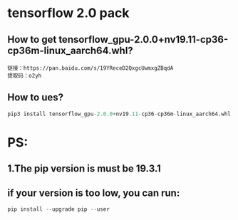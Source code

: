 # tensorflow 2.0 pack
## How to get  tensorflow_gpu-2.0.0+nv19.11-cp36-cp36m-linux_aarch64.whl?
```
链接：https://pan.baidu.com/s/19YReceD2QxgcUwmxgZBqdA
提取码：o2yh
```
## How to ues?
```python
pip3 install tensorflow_gpu-2.0.0+nv19.11-cp36-cp36m-linux_aarch64.whl
```
# PS:
## 1.The pip version is must be 19.3.1
## if your version is too low, you can run:
```python
pip install --upgrade pip --user
```
